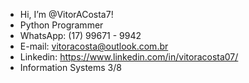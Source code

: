 - Hi, I’m @VitorACosta7!
- Python Programmer
- WhatsApp: (17) 99671 - 9942
- E-mail: vitoracosta@outlook.com.br
- Linkedin: https://www.linkedin.com/in/vitoracosta07/
- Information Systems 3/8
